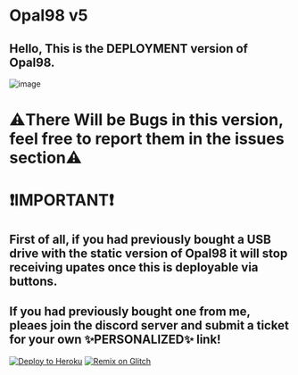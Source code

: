 # Opal98 v5

## Hello, This is the DEPLOYMENT version of Opal98.
![image](https://github.com/opal98/Opal98-app/assets/123478085/455780f6-f06a-4759-a1c3-ef217b674157)
# ⚠️There Will be Bugs in this version, feel free to report them in the issues section⚠️

# ❗IMPORTANT❗
## First of all, if you had previously bought a USB drive with the static version of Opal98 it will stop receiving upates once this is deployable via buttons.
## If you had previously bought one from me, pleaes join the discord server and submit a ticket for your own ✨PERSONALIZED✨ link!
<a target="_blank" href="https://heroku.com/deploy/?template=https://github.com/Opal98/Opal98-app"><img alt="Deploy to Heroku" src="https://binbashbanana.github.io/deploy-buttons/buttons/remade/heroku.svg"></a>   <a target="_blank" href="https://glitch.com/edit/#!/import/github/BinBashBanana/deploy-buttons"><img alt="Remix on Glitch" src="https://binbashbanana.github.io/deploy-buttons/buttons/remade/glitch.svg"></a>
